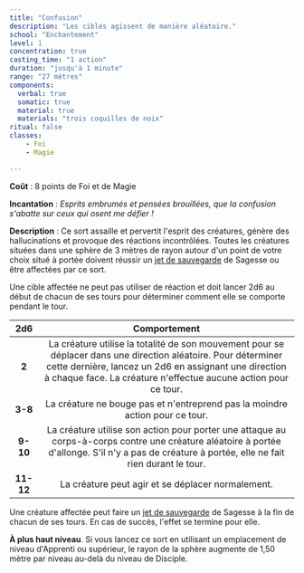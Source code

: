 ```yaml
---
title: "Confusion"
description: "Les cibles agissent de manière aléatoire."
school: "Enchantement"
level: 1
concentration: true
casting_time: "1 action"
duration: "jusqu'à 1 minute"
range: "27 mètres"
components:
  verbal: true
  somatic: true
  material: true
  materials: "trois coquilles de noix"
ritual: false
classes:
    - Foi
    - Magie

---
```

**Coût** : 8 points de Foi et de Magie  

**Incantation** : *Esprits embrumés et pensées brouillées, que la confusion s'abatte sur ceux qui osent me défier !*   

**Description** : Ce sort assaille et pervertit l'esprit des créatures, génère des hallucinations et provoque des réactions incontrôlées. Toutes les créatures situées dans une sphère de 3 mètres de rayon autour d'un point de votre choix situé à portée doivent réussir un [jet de sauvegarde](/utiliser-les-caracteristiques/#jets-de-sauvegarde) de Sagesse ou être affectées par ce sort.

Une cible affectée ne peut pas utiliser de réaction et doit lancer 2d6 au début de chacun de ses tours pour déterminer comment elle se comporte pendant le tour.


|2d6|Comportement|
|:-:|:-:|
|**2**|La créature utilise la totalité de son mouvement pour se déplacer dans une direction aléatoire. Pour déterminer cette dernière, lancez un 2d6 en assignant une direction à chaque face. La créature n'effectue aucune action pour ce tour.|
|**3-8**|La créature ne bouge pas et n'entreprend pas la moindre action pour ce tour.|
|**9-10**|La créature utilise son action pour porter une attaque au corps-à-corps contre une créature aléatoire à portée d'allonge. S'il n'y a pas de créature à portée, elle ne fait rien durant le tour.|
|**11-12**|La créature peut agir et se déplacer normalement.|

Une créature affectée peut faire un [jet de sauvegarde](/utiliser-les-caracteristiques/#jets-de-sauvegarde) de Sagesse à la fin de chacun de ses tours. En cas de succès, l'effet se termine pour elle.

**À plus haut niveau**. Si vous lancez ce sort en utilisant un emplacement de niveau d'Apprenti ou supérieur, le rayon de la sphère augmente de 1,50 mètre par niveau au-delà du niveau de Disciple.
